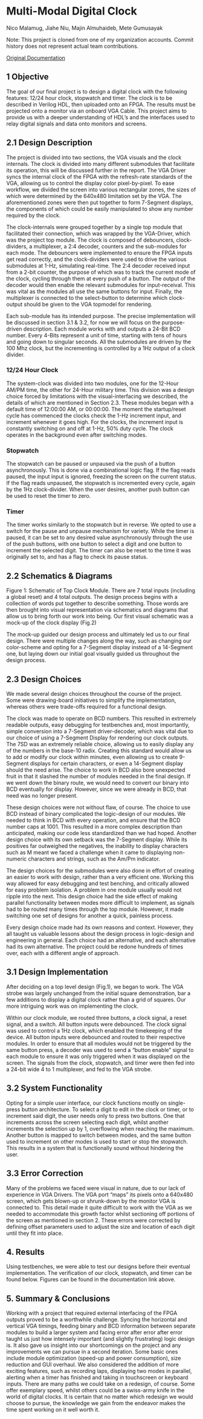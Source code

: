 # Multi-Modal Digital Clock

Nico Malamug, Jiahe Niu, Majin Almuhaideb, Mete Gumusayak

Note: This project is cloned from one of my organization accounts. Commit history does not represent actual team contributions. 

[Original Documentation](https://docs.google.com/document/d/1a_Y_sPnWuPyXuZQulnAQQ7tt8m6cMErSneYgr6OBkk8)

## 1   Objective

The goal of our final project is to design a digital clock with the following features: 12/24 hour clock, stopwatch and timer. The clock is to be described in Verilog HDL, then uploaded onto an FPGA. The results must be projected onto a monitor via an onboard VGA Cable. This project aims to provide us with a deeper understanding of HDL’s and the interfaces used to relay digital signals and data onto monitors and screens.

## 2.1 Design Description

The project is divided into two sections, the VGA visuals and the clock  internals. The clock is divided into many different submodules that facilitate its operation, this will be discussed further in the report. The VGA Driver syncs the internal clock of the FPGA with the refresh-rate standards of the VGA, allowing us to control the display color pixel-by-pixel. To ease workflow, we divided the screen into various rectangular zones, the sizes of which were determined by the 640x480 limitation set by the VGA.  The aforementioned zones were then put together to form 7-Segment displays, the components of which could be easily manipulated to show any number required by the clock.

The clock-internals were grouped together by a single top module that facilitated their connection, which was wrapped by the VGA-Driver, which was the project top module. The clock is composed of debouncers, clock-dividers, a multiplexer, a 2:4 decoder, counters and the sub-modules for each mode. The debouncers were implemented to ensure the FPGA inputs get read correctly, and the clock-dividers were used to drive the various submodules at 1-Hz, simulating real-time. The 2:4 decoder received input from a 2-bit counter, the purpose of which was to track the current mode of the clock, cycling through them at every push of a button. The output of the decoder would then enable the relevant submodules for input-receival. This was vital as the modules all use the same buttons for input. Finally, the multiplexer is connected to the select-button to determine which clock-output should be given to the VGA topmodel for rendering.

Each sub-module has its intended purpose. The precise implementation will be discussed in section 3.1 & 3.2, for now we will focus on the purpose-driven description. Each module works with and outputs a 24-Bit BCD number. Every 4-Bits represent a unit of time, starting with tens of hours and going down to singular seconds. All the submodules are driven by the 100 Mhz clock, but the incrementing is controlled by a 1Hz output of a clock divider.

### 12/24 Hour Clock 

The system-clock was divided into two modules, one for the 12-Hour AM/PM time, the other for 24-Hour military time. This division was a design choice forced by limitations with the visual-interfacing we described, the details of which are mentioned in Section 2.3. These modules began with a default time of 12:00:00 AM, or 00:00:00. The moment the startup/reset cycle has commenced the clocks check the 1-Hz increment input, and increment whenever it goes high. For the clocks, the increment input is constantly switching on and off at 1-Hz, 50% duty cycle.  The clock operates in the background even after switching modes.

### Stopwatch

The stopwatch can be paused or unpaused via the push of a button asynchronously. This is done via a combinational logic flag. If the flag reads paused, the input input is ignored, freezing the screen on the current status. If the flag reads unpaused, the stopwatch is incremented every cycle, again by the 1Hz clock-divider. When the user desires, another push button can be used to reset the timer to zero.

### Timer

The timer works similarly to the stopwatch but in reverse. We opted to use a switch for the pause and unpause mechanism for variety. While the timer is paused, it can be set to any desired value asynchronously through the use of the push buttons, with one button to select a digit and one button to increment the selected digit. The timer can also be reset to the time it was originally set to, and has a flag to check its pause status. 

## 2.2 Schematics & Diagrams

Figure 1: Schematic of Top Clock Module. There are 7 total inputs (including a global reset) and 4 total outputs. 
	The design process begins with a collection of words put together to describe something. Those words are then brought into visual representation via schematics and diagrams that allow us to bring forth our work into being. Our first visual schematic was a mock-up of the clock display (Fig.2)
 
The mock-up guided our design process and ultimately led us to our final design. There were multiple changes along the way, such as changing our color-scheme and opting for a 7-Segment display instead of a 14-Segment one, but laying down our initial goal visually guided us throughout the design process.

## 2.3 Design Choices
	
We made several design choices throughout the course of the project. Some were  drawing-board initiatives to simplify the implementation, whereas others were trade-offs required for a functional design.

The clock was made to operate on BCD numbers. This resulted in extremely readable outputs, easy debugging for testbenches and, most importantly, simple conversion into a 7-Segment driver-decoder, which was vital due to our choice of using a 7-Segment Display for rendering our clock outputs. The 7SD was an extremely reliable choice, allowing us to easily display any of the numbers in the base-10 radix. Creating this standard would allow us to add or modify our clock within minutes, even allowing us to create 9-Segment displays for certain characters, or even a 14-Segment display should the need arise. The choice to work in BCD also bore unexpected fruit in that it slashed the number of modules needed in the final design. If we went down the binary route, we would need to convert our binary into BCD eventually for display. However, since we were already in BCD, that need was no longer present.

These design choices were not without flaw, of course. The choice to use BCD instead of binary complicated the logic-design of our modules. We needed to think in BCD with every operation, and ensure that the BCD number caps at 1001. This resulted in a more complex description than anticipated, making our code less standardized than we had hoped. Another design choice with its own setback was the 7-Segment display. While its positives far outweighed the negatives, the inability to display characters such as M meant we faced a challenge when it came to displaying non-numeric characters and strings, such as the Am/Pm indicator. 

The design choices for the submodules were also done in effort of creating an easier to work with design, rather than a very efficient one. Working this way allowed for easy debugging and test benching, and critically allowed for easy problem isolation. A problem in one module usually would not ripple into the next. This design choice had the side effect of making parallel functionality between modes more difficult to implement, as signals had to be routed many times through the top module. However, it made switching one set of designs for another a quick, painless process.

Every design choice made had its own reasons and context. However, they all taught us valuable lessons about the design process in logic-design and engineering in general. Each choice had an alternative, and each alternative had its own alternative. The project could be redone hundreds of times over, each with a different angle of approach.



## 3.1 Design Implementation
After deciding on a top level design (Fig.1), we began to work. The VGA strobe was largely unchanged from the initial square demonstration, bar a few additions to display a digital clock rather than a grid of squares. Our more intriguing work was on implementing the clock. 

Within our clock module, we routed three buttons, a clock signal, a reset signal, and a switch. All button inputs were debounced. The clock signal was used to control a 1Hz clock, which enabled the timekeeping of the device. All button inputs were debounced and routed to their respective modules. In order to ensure that all modules would not be triggered by the same button press, a decoder was used to send a “button enable” signal to each module to ensure it was only triggered when it was displayed on the screen. The signals from the clock, stopwatch, and timer were then fed into a 24-bit wide 4 to 1 multiplexer, and fed to the VGA strobe. 

## 3.2 System Functionality
Opting for a simple user interface, our clock functions mostly on single-press button architecture. To select a digit to edit in the clock or timer, or to increment said digit, the user needs only to press two buttons. One that increments across the screen selecting each digit, whilst another increments the selection up by 1, overflowing when reaching the maximum. Another button is mapped to switch between modes, and the same button used to increment on other modes is used to start or stop the stopwatch. This results in a system that is functionally sound without hindering the user.

## 3.3 Error Correction 
Many of the problems we faced were visual in nature, due to our lack of experience in VGA Drivers. The VGA port “maps” its pixels onto a 640x480 screen, which gets blown-up or shrunk-down by the monitor VGA is connected to. This detail made it quite difficult to work with the VGA as we needed to accommodate this growth factor whilst sectioning off portions of the screen as mentioned in section 2. These errors were corrected by defining offset parameters used to adjust the size and location of each digit until they fit into place. 

## 4. Results

Using testbenches, we were able to test our designs before their eventual implementation. The verification of our clock, stopwatch, and timer can be found below. Figures can be found in the documentation link above. 


## 5. Summary & Conclusions

Working with a project that required external interfacing of the FPGA outputs proved to be a worthwhile challenge. Syncing the horizontal and vertical VGA timings, feeding binary and BCD information between separate modules to build a larger system and facing error after error after error taught us just how intensely important (and slightly frustrating) logic design is. It also gave us insight into our shortcomings on the project and any improvements we can pursue in a second iteration. Some basic ones include module optimization (speed-up and power consumption), size reduction and GUI overhaul. We also considered the addition of more exciting features, such as recording laps, displaying two modes in parallel, alerting when a timer has finished and taking in touchscreen or keyboard inputs. There are many paths we could take on a redesign, of course. Some offer exemplary speed, whilst others could be a swiss-army knife in the world of digital clocks. It is certain that no matter which redesign we would choose to pursue, the knowledge we gain from the endeavor makes the time spent working on it well worth it.
